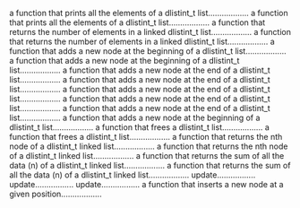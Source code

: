 a function that prints all the elements of a dlistint_t list..................
a function that prints all the elements of a dlistint_t list..................
a function that returns the number of elements in a linked dlistint_t list..................
a function that returns the number of elements in a linked dlistint_t list..................
a function that adds a new node at the beginning of a dlistint_t list..................
a function that adds a new node at the beginning of a dlistint_t list..................
a function that adds a new node at the end of a dlistint_t list..................
a function that adds a new node at the end of a dlistint_t list..................
a function that adds a new node at the end of a dlistint_t list..................
a function that adds a new node at the end of a dlistint_t list..................
a function that adds a new node at the end of a dlistint_t list..................
a function that adds a new node at the beginning of a dlistint_t list..................
a function that frees a dlistint_t list..................
a function that frees a dlistint_t list..................
a function that returns the nth node of a dlistint_t linked list..................
a function that returns the nth node of a dlistint_t linked list..................
a function that returns the sum of all the data (n) of a dlistint_t linked list..................
a function that returns the sum of all the data (n) of a dlistint_t linked list..................
update.................
update.................
update.................
a function that inserts a new node at a given position..................
